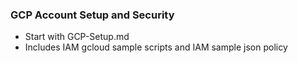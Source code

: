 ### GCP Account Setup and Security

- Start with GCP-Setup.md  
- Includes IAM gcloud sample scripts and IAM sample json policy
